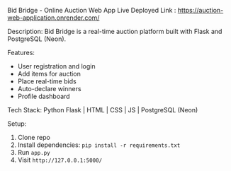 Bid Bridge - Online Auction Web App
Live Deployed Link : https://auction-web-application.onrender.com/


Description: Bid Bridge is a real-time auction platform built with Flask and PostgreSQL (Neon).

Features:
- User registration and login
- Add items for auction
- Place real-time bids
- Auto-declare winners
- Profile dashboard

Tech Stack: Python Flask | HTML | CSS | JS | PostgreSQL (Neon)

Setup:
1. Clone repo
2. Install dependencies: `pip install -r requirements.txt`
3. Run `app.py`
4. Visit `http://127.0.0.1:5000/`
